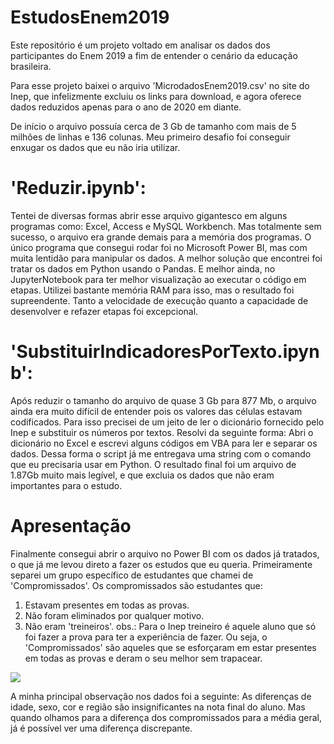# EstudosEnem2019
Este repositório é um projeto voltado em analisar os dados dos participantes do Enem 2019 a fim de entender o cenário da educação brasileira.

Para esse projeto baixei o arquivo 'MicrodadosEnem2019.csv' no site do Inep, que infelizmente excluiu os links para download, e agora oferece dados reduzidos apenas para o ano de 2020 em diante.

De início o arquivo possuía cerca de 3 Gb de tamanho com mais de 5 milhões de linhas e 136 colunas. Meu primeiro desafio foi conseguir enxugar os dados que eu não iria utilizar.

# 'Reduzir.ipynb':
Tentei de diversas formas abrir esse arquivo gigantesco em alguns programas como: Excel, Access e MySQL Workbench. Mas totalmente sem sucesso, o arquivo era grande demais para a memória dos programas.
O único programa que consegui rodar foi no Microsoft Power BI, mas com muita lentidão para manipular os dados.
A melhor solução que encontrei foi tratar os dados em Python usando o Pandas. E melhor ainda, no JupyterNotebook para ter melhor visualização ao executar o código em etapas.
Utilizei bastante memória RAM para isso, mas o resultado foi supreendente. Tanto a velocidade de execução quanto a capacidade de desenvolver e refazer etapas foi excepcional.

# 'SubstituirIndicadoresPorTexto.ipynb':
Após reduzir o tamanho do arquivo de quase 3 Gb para 877 Mb, o arquivo ainda era muito difícil de entender pois os valores das células estavam codificados. Para isso precisei de um jeito de ler o dicionário fornecido pelo Inep e substituir os números por textos.
Resolvi da seguinte forma:
Abri o dicionário no Excel e escrevi alguns códigos em VBA para ler e separar os dados. Dessa forma o script já me entregava uma string com o comando que eu precisaria usar em Python.
O resultado final foi um arquivo de 1.87Gb muito mais legível, e que excluia os dados que não eram importantes para o estudo.

# Apresentação
Finalmente consegui abrir o arquivo no Power BI com os dados já tratados, o que já me levou direto a fazer os estudos que eu queria.
Primeiramente separei um grupo específico de estudantes que chamei de 'Compromissados'. Os compromissados são estudantes que:
1) Estavam presentes em todas as provas.
2) Não foram eliminados por qualquer motivo.
3) Não eram 'treineiros'. obs.: Para o Inep treineiro é aquele aluno que só foi fazer a prova para ter a experiência de fazer.
Ou seja, o 'Compromissados' são aqueles que se esforçaram em estar presentes em todas as provas e deram o seu melhor sem trapacear.

<img src="https://cdn.discordapp.com/attachments/387391441397350411/996985890050146435/download.png" />

A minha principal observação nos dados foi a seguinte:
As diferenças de idade, sexo, cor e região são insignificantes na nota final do aluno. Mas quando olhamos para a diferença dos compromissados para a média geral, já é possível ver uma diferença discrepante.
